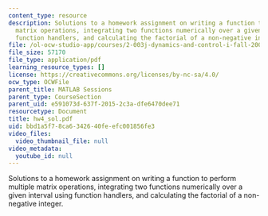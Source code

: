 ```yaml
---
content_type: resource
description: Solutions to a homework assignment on writing a function to perform multiple
  matrix operations, integrating two functions numerically over a given interval using
  function handlers, and calculating the factorial of a non-negative integer.
file: /ol-ocw-studio-app/courses/2-003j-dynamics-and-control-i-fall-2007/bbd1a5f78ca6342640feefc001856fe3_hw4_sol.pdf
file_size: 57170
file_type: application/pdf
learning_resource_types: []
license: https://creativecommons.org/licenses/by-nc-sa/4.0/
ocw_type: OCWFile
parent_title: MATLAB Sessions
parent_type: CourseSection
parent_uid: e591073d-637f-2015-2c3a-dfe6470dee71
resourcetype: Document
title: hw4_sol.pdf
uid: bbd1a5f7-8ca6-3426-40fe-efc001856fe3
video_files:
  video_thumbnail_file: null
video_metadata:
  youtube_id: null
---
```

Solutions to a homework assignment on writing a function to perform multiple matrix operations, integrating two functions numerically over a given interval using function handlers, and calculating the factorial of a non-negative integer.
